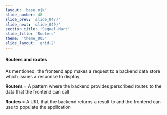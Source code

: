 ```yaml
---
layout: 'base.njk'
slide_number: 48
slide_prev: 'slide_047/'
slide_next: 'slide_049/'
section_title: 'Sequel-Mart'
slide_title: 'Routers'
theme: 'theme_005'
slide_layout: 'grid-2'
---
```


<section class="slide__text">

#### Routers and routes
As mentioned, the frontend app makes a request to a backend data store which issues a response to display

**Routers** = A pattern where the backend provides perscribed routes to the data that the frontend can call

**Routes** = A URL that the backend returns a result to and the frontend can use to populate the application



</section>

<section class="slide__images">



</section>
